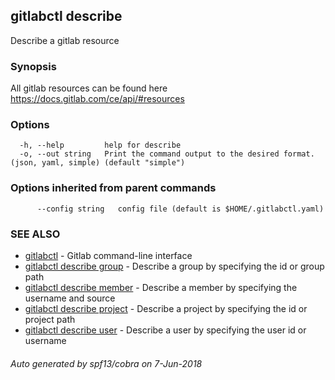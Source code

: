 ## gitlabctl describe

Describe a gitlab resource

### Synopsis

All gitlab resources can be found here https://docs.gitlab.com/ce/api/#resources

### Options

```
  -h, --help         help for describe
  -o, --out string   Print the command output to the desired format. (json, yaml, simple) (default "simple")
```

### Options inherited from parent commands

```
      --config string   config file (default is $HOME/.gitlabctl.yaml)
```

### SEE ALSO

* [gitlabctl](gitlabctl.md)	 - Gitlab command-line interface
* [gitlabctl describe group](gitlabctl_describe_group.md)	 - Describe a group by specifying the id or group path
* [gitlabctl describe member](gitlabctl_describe_member.md)	 - Describe a member by specifying the username and source
* [gitlabctl describe project](gitlabctl_describe_project.md)	 - Describe a project by specifying the id or project path
* [gitlabctl describe user](gitlabctl_describe_user.md)	 - Describe a user by specifying the user id or username

###### Auto generated by spf13/cobra on 7-Jun-2018
